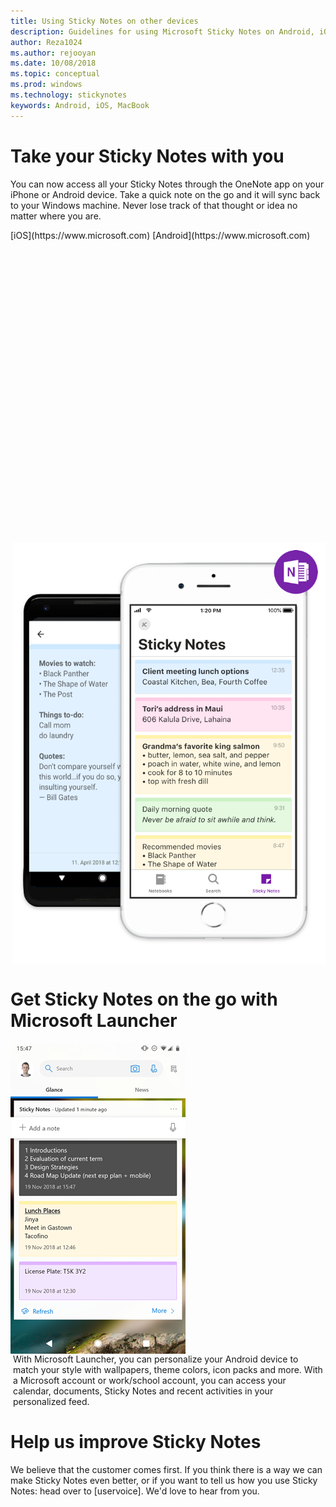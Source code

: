 ```yaml
---
title: Using Sticky Notes on other devices
description: Guidelines for using Microsoft Sticky Notes on Android, iOS, and other devices that are not running on Windows 10. 
author: Reza1024
ms.author: rejooyan
ms.date: 10/08/2018
ms.topic: conceptual
ms.prod: windows
ms.technology: stickynotes
keywords: Android, iOS, MacBook
---
```


#  Take your Sticky Notes with you

You can now access all your Sticky Notes through the OneNote app on your iPhone or Android device. Take a quick note on the go and it will sync back to your Windows machine. Never lose track of that thought or idea no matter where you are.

<div align="left" style="height:500px;float:left;">
[iOS](https://www.microsoft.com)
[Android](https://www.microsoft.com)
</div>

<img style="float:right;" src="images/app.png" width="500"/>
<br style="clear:both"/>

# Get Sticky Notes on the go with Microsoft Launcher

<img align="left" src="images/launcher.png" />
<div style="float:right;text-align: left; width:500px">
With Microsoft Launcher, you can personalize your Android device to match your style with wallpapers, theme colors, icon packs and more. With a Microsoft account or work/school account, you can access your calendar, documents, Sticky Notes and recent activities in your personalized feed. 
</div>
<br style="clear:both"/>

# Help us improve Sticky Notes

We believe that the customer comes first. If you think there is a way we can make Sticky Notes even better, or if you want to tell us how you use Sticky Notes: head over to [uservoice]. We'd love to hear from you.